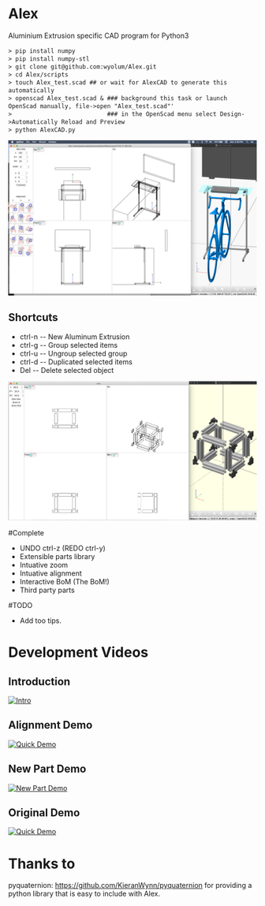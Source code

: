 # Alex
Aluminium Extrusion specific CAD program for Python3
```
> pip install numpy
> pip install numpy-stl
> git clone git@github.com:wyolum/Alex.git
> cd Alex/scripts
> touch Alex_test.scad ## or wait for AlexCAD to generate this automatically
> openscad Alex_test.scad & ### background this task or launch OpenScad manually, file->open "Alex_test.scad"'
>                           ### in the OpenScad menu select Design->Automatically Reload and Preview
> python AlexCAD.py
```
![GlamShot](https://github.com/wyolum/Alex/blob/main/images/Screen%20Shot%202021-03-15%20at%204.36.06%20PM.png?raw=true)

## Shortcuts
* ctrl-n -- New Aluminum Extrusion
* ctrl-g -- Group selected items
* ctrl-u -- Ungroup selected group
* ctrl-d -- Duplicated selected items
* Del    -- Delete selected object

![GitHub Logo](images/screenshot.png)

#Complete
- UNDO ctrl-z (REDO ctrl-y)
- Extensible parts library
- Intuative zoom
- Intuative alignment
- Interactive BoM (The BoM!)
- Third party parts

#TODO
- Add too tips.

# Development Videos
## Introduction 
[![Intro](https://img.youtube.com/vi/FModxybh0cM/0.jpg)](https://www.youtube.com/watch?v=FModxybh0cM)
## Alignment Demo
[![Quick Demo](https://img.youtube.com/vi/UnlkdmXvXzY/0.jpg)](https://www.youtube.com/watch?v=UnlkdmXvXzY)
## New Part Demo
[![New Part Demo](https://img.youtube.com/vi/-pqmj2yvioE/0.jpg)](https://youtu.be/-pqmj2yvioE)
## Original Demo
[![Quick Demo](https://img.youtube.com/vi/mkjgiLznFwk/0.jpg)](https://www.youtube.com/watch?v=mkjgiLznFwk)


# Thanks to
pyquaternion: https://github.com/KieranWynn/pyquaternion for providing a python library that is easy to include with Alex.
